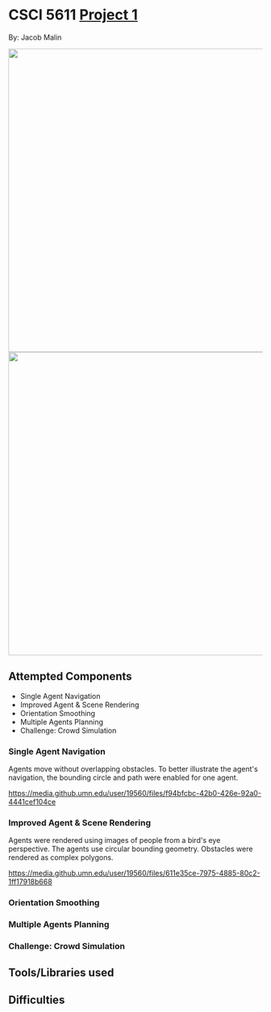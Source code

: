 # CSCI 5611 [Project 1](https://github.umn.edu/malin146/Project1)

By: Jacob Malin

<img src="https://media.github.umn.edu/user/19560/files/dc4c0d92-11db-472c-808c-3d5df22660f0" width="600"/>

<img src="https://media.github.umn.edu/user/19560/files/84a06dd2-62bb-4650-896e-d89f234d6bc9" width="600"/>

## Attempted Components

- Single Agent Navigation
- Improved Agent & Scene Rendering
- Orientation Smoothing
- Multiple Agents Planning
- Challenge: Crowd Simulation

### Single Agent Navigation

Agents move without overlapping obstacles. To better illustrate the agent's navigation, the bounding circle and path were enabled for one agent.

https://media.github.umn.edu/user/19560/files/f94bfcbc-42b0-426e-92a0-4441cef104ce

### Improved Agent & Scene Rendering

Agents were rendered using images of people from a bird's eye perspective. The agents use circular bounding geometry. Obstacles were rendered as complex polygons.

https://media.github.umn.edu/user/19560/files/611e35ce-7975-4885-80c2-1ff17918b668

### Orientation Smoothing

### Multiple Agents Planning

### Challenge: Crowd Simulation

## Tools/Libraries used

## Difficulties
